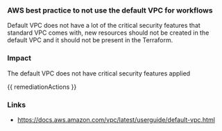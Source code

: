 
### AWS best practice to not use the default VPC for workflows

Default VPC does not have a lot of the critical security features that standard VPC comes with, new resources should not be created in the default VPC and it should not be present in the Terraform.

### Impact
The default VPC does not have critical security features applied

<!-- DO NOT CHANGE -->
{{ remediationActions }}

### Links
- https://docs.aws.amazon.com/vpc/latest/userguide/default-vpc.html
        
